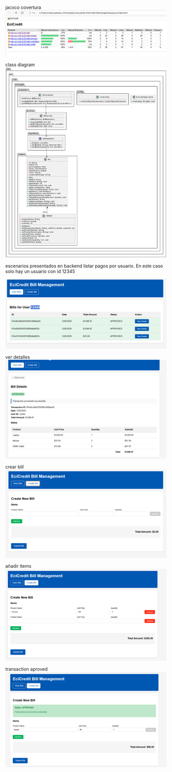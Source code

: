 jacoco covertura
![alt text](image.png)

class diagram 
![alt text](image-1.png)


escenarios presentados en backend
listar pagos por usuario. En este caso solo hay un usuario con id 12345

![alt text](image-2.png)

ver detalles
![alt text](image-3.png)

crear bill
![alt text](image-4.png)

añadir items
![alt text](image-5.png)

transaction aproved
![alt text](image-6.png)